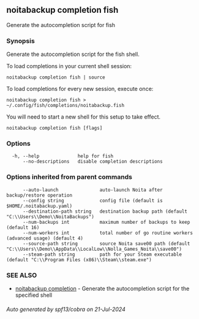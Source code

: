 ## noitabackup completion fish

Generate the autocompletion script for fish

### Synopsis

Generate the autocompletion script for the fish shell.

To load completions in your current shell session:

	noitabackup completion fish | source

To load completions for every new session, execute once:

	noitabackup completion fish > ~/.config/fish/completions/noitabackup.fish

You will need to start a new shell for this setup to take effect.


```
noitabackup completion fish [flags]
```

### Options

```
  -h, --help              help for fish
      --no-descriptions   disable completion descriptions
```

### Options inherited from parent commands

```
      --auto-launch               auto-launch Noita after backup/restore operation
      --config string             config file (default is $HOME/.noitabackup.yaml)
      --destination-path string   destination backup path (default "C:\\Users\\Demo\\NoitaBackups")
      --num-backups int           maximum number of backups to keep (default 16)
      --num-workers int           total number of go routine workers (advanced usage) (default 4)
      --source-path string        source Noita save00 path (default "C:\\Users\\Demo\\AppData\\LocalLow\\Nolla_Games_Noita\\save00")
      --steam-path string         path for your Steam executable (default "C:\\Program Files (x86)\\Steam\\steam.exe")
```

### SEE ALSO

* [noitabackup completion](noitabackup_completion.md)	 - Generate the autocompletion script for the specified shell

###### Auto generated by spf13/cobra on 21-Jul-2024
